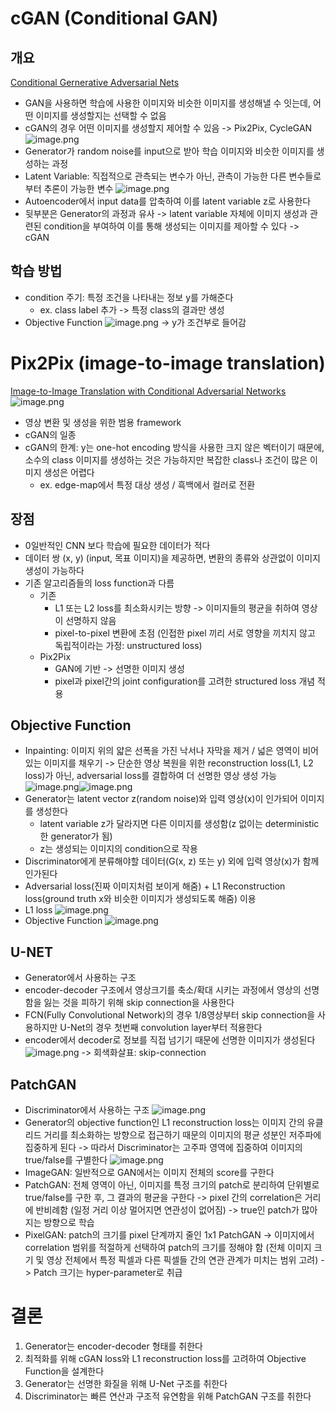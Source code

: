 # cGAN (Conditional GAN)
## 개요
[Conditional Gernerative Adversarial Nets](https://arxiv.org/pdf/1411.1784.pdf)
- GAN을 사용하면 학습에 사용한 이미지와 비슷한 이미지를 생성해낼 수 잇는데, 어떤 이미지를 생성할지는 선택할 수 없음
- cGAN의 경우 어떤 이미지를 생성할지 제어할 수 있음 -> Pix2Pix, CycleGAN
![image.png](https://raw.githubusercontent.com/alstjgg/alstjgg.github.io/master/GAN/7.PNG)
- Generator가 random noise를 input으로 받아 학습 이미지와 비슷한 이미지를 생성하는 과정
- Latent Variable: 직접적으로 관측되는 변수가 아닌, 관측이 가능한 다른 변수들로부터 추론이 가능한 변수
![image.png](https://raw.githubusercontent.com/alstjgg/alstjgg.github.io/master/GAN/8.PNG)
- Autoencoder에서 input data를 압축하여 이를 latent variable z로 사용한다
- 뒷부분은 Generator의 과정과 유사
-> latent variable 자체에 이미지 생성과 관련된 condition을 부여하여 이를 통해 생성되는 이미지를 제아할 수 있다 -> cGAN
## 학습 방법
- condition 주기: 특정 조건을 나타내는 정보 y를 가해준다
    - ex. class label 추가 -> 특정 class의 결과만 생성
- Objective Function
![image.png](https://raw.githubusercontent.com/alstjgg/alstjgg.github.io/master/GAN/9.PNG)
-> y가 조건부로 들어감

# Pix2Pix (image-to-image translation)
[Image-to-Image Translation with Conditional Adversarial Networks](https://arxiv.org/pdf/1611.07004.pdf)
![image.png](https://raw.githubusercontent.com/alstjgg/alstjgg.github.io/master/GAN/10.PNG)
- 영상 변환 및 생성을 위한 범용 framework
- cGAN의 일종
- cGAN의 한계: y는 one-hot encoding 방식을 사용한 크지 않은 벡터이기 때문에, 소수의 class 이미지를 생성하는 것은 가능하지만 복잡한 class나 조건이 많은 이미지 생성은 어렵다
    - ex. edge-map에서 특정 대상 생성 / 흑백에서 컬러로 전환
## 장점
- 0일반적인 CNN 보다 학습에 필요한 데이터가 적다
- 데이터 쌍 (x, y) (input, 목표 이미지)을 제공하면, 변환의 종류와 상관없이 이미지 생성이 가능하다
- 기존 알고리즘들의 loss function과 다름
    - 기존
        - L1 또는 L2 loss를 최소화시키는 방향 -> 이미지들의 평균을 취하여 영상이 선명하지 않음
        - pixel-to-pixel 변환에 초점 (인접한 pixel 끼리 서로 영향을 끼치지 않고 독립적이라는 가정: unstructured loss)
    - Pix2Pix
        - GAN에 기반 -> 선명한 이미지 생성
        - pixel과 pixel간의 joint configuration를 고려한 structured loss 개념 적용
## Objective Function
- Inpainting: 이미지 위의 얇은 선폭을 가진 낙서나 자막을 제거 / 넓은 영역이 비어있는 이미지를 채우기
    -> 단순한 영상 복원을 위한 reconstruction loss(L1, L2 loss)가 아닌, adversarial loss를 결합하여 더 선명한 영상 생성 가능
![image.png](https://raw.githubusercontent.com/alstjgg/alstjgg.github.io/master/GAN/11.PNG)![image.png](https://raw.githubusercontent.com/alstjgg/alstjgg.github.io/master/GAN/12.PNG)
- Generator는 latent vector z(random noise)와 입력 영상(x)이 인가되어 이미지를 생성한다
    - latent variable z가 달라지면 다른 이미지를 생성함(z 없이는 deterministic한 generator가 됨)
    - z는 생성되는 이미지의 condition으로 작용
- Discriminator에게 분류해야할 데이터(G(x, z) 또는 y) 외에 입력 영상(x)가 함께 인가된다
- Adversarial loss(진짜 이미지처럼 보이게 해줌) + L1 Reconstruction loss(ground truth x와 비슷한 이미지가 생성되도록 해줌) 이용
- L1 loss
    ![image.png](https://raw.githubusercontent.com/alstjgg/alstjgg.github.io/master/GAN/13.PNG)
- Objective Function
    ![image.png](https://raw.githubusercontent.com/alstjgg/alstjgg.github.io/master/GAN/14.PNG)
## U-NET
- Generator에서 사용하는 구조
- encoder-decoder 구조에서 영상크기를 축소/확대 시키는 과정에서 영상의 선명함을 잃는 것을 피하기 위해 skip connection을 사용한다
- FCN(Fully Convolutional Network)의 경우 1/8영상부터 skip connection을 사용하지만 U-Net의 경우 첫번째 convolution layer부터 적용한다
- encoder에서 decoder로 정보를 직접 넘기기 때문에 선명한 이미지가 생성된다
![image.png](https://raw.githubusercontent.com/alstjgg/alstjgg.github.io/master/GAN/15.PNG)
-> 회색화살표: skip-connection
## PatchGAN
- Discriminator에서 사용하는 구조
![image.png](https://raw.githubusercontent.com/alstjgg/alstjgg.github.io/master/GAN/16.PNG)
- Generator의 objective function인 L1 reconstruction loss는 이미지 간의 유클리드 거리를 최소화하는 방향으로 접근하기 때문의 이미지의 평균 성분인 저주파에 집중하게 된다
    -> 따라서 Discriminator는 고주파 영역에 집중하여 이미지의 true/false를 구별한다
![image.png](https://raw.githubusercontent.com/alstjgg/alstjgg.github.io/master/GAN/17.PNG)
- ImageGAN: 일반적으로 GAN에서는 이미지 전체의 score를 구한다
- PatchGAN: 전체 영역이 아닌, 이미지를 특정 크기의 patch로 분리하여 단위별로 true/false를 구한 후, 그 결과의 평균을 구한다
    -> pixel 간의 correlation은 거리에 반비례함 (일정 거리 이상 멀어지면 연관성이 없어짐)
    -> true인 patch가 많아지는 방향으로 학습
- PixelGAN: patch의 크기를 pixel 단계까지 줄인 1x1 PatchGAN
-> 이미지에서 correlation 범위를 적절하게 선택하여 patch의 크기를 정해야 함 (전체 이미지 크기 및 영상 전체에서 특정 픽셀과 다른 픽셀들 간의 연관 관계가 미치는 범위 고려)
    -> Patch 크기는 hyper-parameter로 취급

# 결론
1. Generator는 encoder-decoder 형태를 취한다
2. 최적화를 위해 cGAN loss와 L1 reconstruction loss를 고려하여 Objective Function을 설계한다
3. Generator는 선명한 화질을 위해 U-Net 구조를 취한다
4. Discriminator는 빠른 연산과 구조적 유연함을 위해 PatchGAN 구조를 취한다
